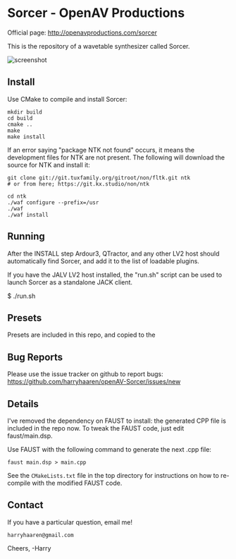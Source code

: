 Sorcer - OpenAV Productions
===========================

Official page: http://openavproductions.com/sorcer

This is the repository of a wavetable synthesizer called Sorcer.

![screenshot](https://raw.github.com/harryhaaren/openAV-Sorcer/master/gui/sorcer.png "Sorcer Screenshot")

Install
-------
Use CMake to compile and install Sorcer:
```
mkdir build
cd build
cmake ..
make
make install
```

If an error saying "package NTK not found" occurs, it means the development
files for NTK are not present. The following will download the source for
NTK and install it:
```
git clone git://git.tuxfamily.org/gitroot/non/fltk.git ntk
# or from here; https://git.kx.studio/non/ntk

cd ntk
./waf configure --prefix=/usr
./waf
./waf install
```

Running
-------
After the INSTALL step Ardour3, QTractor, and any other LV2 host should
automatically find Sorcer, and add it to the list of loadable plugins.

If you have the JALV LV2 host installed, the "run.sh" script can be used to
launch Sorcer as a standalone JACK client.

$  ./run.sh


Presets
-------
Presets are included in this repo, and copied to the 


Bug Reports
-----------
Please use the issue tracker on github to report bugs:
https://github.com/harryhaaren/openAV-Sorcer/issues/new


Details
-------
I've removed the dependency on FAUST to install: the generated CPP file is
included in the repo now. To tweak the FAUST code, just edit faust/main.dsp.

Use FAUST with the following command to generate the next .cpp file:
```
faust main.dsp > main.cpp
```

See the `CMakeLists.txt` file in the top directory for instructions on how to
re-compile with the modified FAUST code.


Contact
-------
If you have a particular question, email me!
```
harryhaaren@gmail.com
```

Cheers, -Harry
